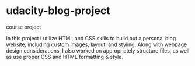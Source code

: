 # udacity-blog-project
 course project
 
In this project i utilize HTML and CSS skills to build out a personal blog website, including custom images, layout, and styling. 
Along with webpage design considerations, I also worked on appropriately structure files, as well as use proper CSS and HTML formatting & style.
